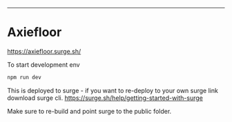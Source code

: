 

---

# Axiefloor

 https://axiefloor.surge.sh/ 
 
 To start development env

```bash
npm run dev
```

This is deployed to surge - if you want to re-deploy to your own surge link download surge cli.
https://surge.sh/help/getting-started-with-surge

Make sure to re-build and point surge to the public folder.
